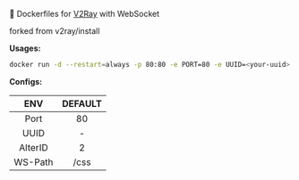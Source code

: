 :whale: Dockerfiles for [V2Ray](https://github.com/v2fly/v2ray-core) with WebSocket

forked from v2ray/install

**Usages:**
```bash
docker run -d --restart=always -p 80:80 -e PORT=80 -e UUID=<your-uuid> -e ALTERID=2 -e WSPATH=/css esme518/docker-v2ray-ws
```

**Configs:**

| ENV     | DEFAULT |
| :-----: | :-----: |
| Port    | 80      |
| UUID    | -       |
| AlterID | 2       |
| WS-Path | /css    |
